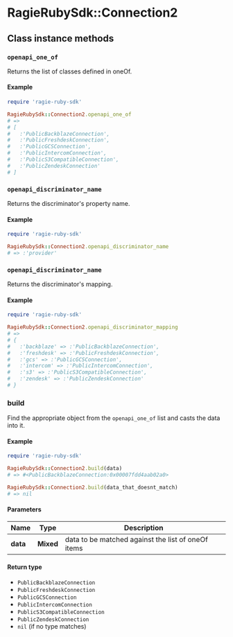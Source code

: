 # RagieRubySdk::Connection2

## Class instance methods

### `openapi_one_of`

Returns the list of classes defined in oneOf.

#### Example

```ruby
require 'ragie-ruby-sdk'

RagieRubySdk::Connection2.openapi_one_of
# =>
# [
#   :'PublicBackblazeConnection',
#   :'PublicFreshdeskConnection',
#   :'PublicGCSConnection',
#   :'PublicIntercomConnection',
#   :'PublicS3CompatibleConnection',
#   :'PublicZendeskConnection'
# ]
```

### `openapi_discriminator_name`

Returns the discriminator's property name.

#### Example

```ruby
require 'ragie-ruby-sdk'

RagieRubySdk::Connection2.openapi_discriminator_name
# => :'provider'
```

### `openapi_discriminator_name`

Returns the discriminator's mapping.

#### Example

```ruby
require 'ragie-ruby-sdk'

RagieRubySdk::Connection2.openapi_discriminator_mapping
# =>
# {
#   :'backblaze' => :'PublicBackblazeConnection',
#   :'freshdesk' => :'PublicFreshdeskConnection',
#   :'gcs' => :'PublicGCSConnection',
#   :'intercom' => :'PublicIntercomConnection',
#   :'s3' => :'PublicS3CompatibleConnection',
#   :'zendesk' => :'PublicZendeskConnection'
# }
```

### build

Find the appropriate object from the `openapi_one_of` list and casts the data into it.

#### Example

```ruby
require 'ragie-ruby-sdk'

RagieRubySdk::Connection2.build(data)
# => #<PublicBackblazeConnection:0x00007fdd4aab02a0>

RagieRubySdk::Connection2.build(data_that_doesnt_match)
# => nil
```

#### Parameters

| Name | Type | Description |
| ---- | ---- | ----------- |
| **data** | **Mixed** | data to be matched against the list of oneOf items |

#### Return type

- `PublicBackblazeConnection`
- `PublicFreshdeskConnection`
- `PublicGCSConnection`
- `PublicIntercomConnection`
- `PublicS3CompatibleConnection`
- `PublicZendeskConnection`
- `nil` (if no type matches)

